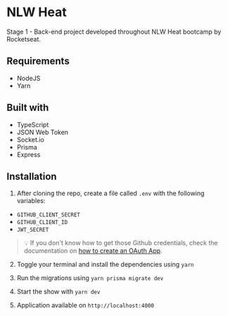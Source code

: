 # NLW Heat

Stage 1 - Back-end project developed throughout NLW Heat bootcamp by Rocketseat.

## Requirements

* NodeJS
* Yarn

## Built with

* TypeScript
* JSON Web Token
* Socket.io
* Prisma
* Express

## Installation

1. After cloning the repo, create a file called `.env` with the following variables:
* `GITHUB_CLIENT_SECRET`
* `GITHUB_CLIENT_ID`
* `JWT_SECRET`

> 💡 If you don't know how to get those Github credentials, check the documentation on [how to create an OAuth App](https://docs.github.com/en/developers/apps/building-oauth-apps/creating-an-oauth-app).

2. Toggle your terminal and install the dependencies using `yarn`

3. Run the migrations using `yarn prisma migrate dev`

4. Start the show with `yarn dev`

5. Application available on `http://localhost:4000`
